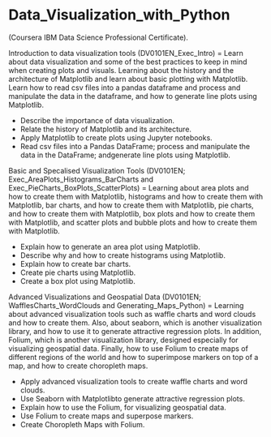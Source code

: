 # Data_Visualization_with_Python

(Coursera IBM Data Science Professional Certificate).

Introduction to data visualization tools (DV0101EN_Exec_Intro) = Learn about data visualization and some of the best practices to keep in mind when creating plots and visuals. Learning about the history and the architecture of Matplotlib and learn about basic plotting with Matplotlib. Learn how to read csv files into a pandas dataframe and process and manipulate the data in the dataframe, and how to generate line plots using Matplotlib.

- Describe the importance of data visualization.
- Relate the history of Matplotlib and its architecture.
- Apply Matplotlib to create plots using Jupyter notebooks.
- Read csv files into a Pandas DataFrame; process and manipulate the data in the DataFrame; andgenerate line plots using Matplotlib.

Basic and Specalised Visualization Tools (DV0101EN; Exec_AreaPlots_Histograms_BarCharts and Exec_PieCharts_BoxPlots_ScatterPlots) = Learning about area plots and how to create them with Matplotlib, histograms and how to create them with Matplotlib, bar charts, and how to create them with Matplotlib, pie charts, and how to create them with Matplotlib, box plots and how to create them with Matplotlib, and scatter plots and bubble plots and how to create them with Matplotlib.

- Explain how to generate an area plot using Matplotlib.
- Describe why and how to create histograms using Matplotlib.
- Explain how to create bar charts.
- Create pie charts using Matplotlib.
- Create a box plot using Matplotlib.

Advanced Visualizations and Geospatial Data (DV0101EN; WafflesCharts_WordClouds and Generating_Maps_Python) = Learning about advanced visualization tools such as waffle charts and word clouds and how to create them. Also, about seaborn, which is another visualization library, and how to use it to generate attractive regression plots. In addition, Folium, which is another visualization library, designed especially for visualizing geospatial data. Finally, how to use Folium to create maps of different regions of the world and how to superimpose markers on top of a map, and how to create choropleth maps.

- Apply advanced visualization tools to create waffle charts and word clouds.
- Use Seaborn with Matplotlibto generate attractive regression plots.
- Explain how to use the Folium, for visualizing geospatial data.
- Use Folium to create maps and superpose markers.
- Create Choropleth Maps with Folium.
